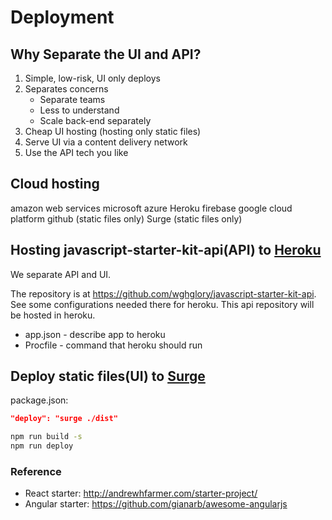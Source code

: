 # Deployment

## Why Separate the UI and API?

1. Simple, low-risk, UI only deploys
1. Separates concerns
    * Separate teams
    * Less to understand
    * Scale back-end separately
1. Cheap UI hosting (hosting only static files)
1. Serve UI via a content delivery network
1. Use the API tech you like

## Cloud hosting

amazon web services
microsoft azure
Heroku
firebase
google cloud platform
github (static files only)
Surge (static files only)

## Hosting javascript-starter-kit-api(API) to [Heroku](http://heroku.com)

We separate API and UI.

The repository is at <https://github.com/wghglory/javascript-starter-kit-api>. See some configurations needed there for heroku. This api repository will be hosted in heroku.

* app.json - describe app to heroku
* Procfile - command that heroku should run

## Deploy static files(UI) to [Surge](http://surge.sh)

package.json:

```json
"deploy": "surge ./dist"
```

```bash
npm run build -s
npm run deploy
```

### Reference

* React starter: <http://andrewhfarmer.com/starter-project/>
* Angular starter: <https://github.com/gianarb/awesome-angularjs>
